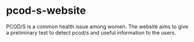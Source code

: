 # pcod-s-website
PCOD/S is a common health issue among women. The website aims to give a preliminary test to detect pcod/s and useful information to the users.
